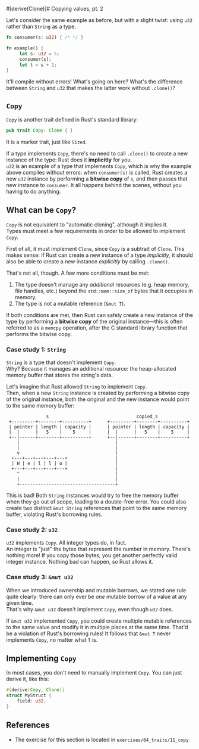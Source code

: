 #[derive(Clone)]# Copying values, pt. 2

Let's consider the same example as before, but with a slight twist: using `u32` rather than `String` as a type.

```rust
fn consumer(s: u32) { /* */ }

fn example() {
     let s: u32 = 5;
     consumer(s);
     let t = s + 1;
}
```

It'll compile without errors! What's going on here? What's the difference between `String` and `u32` 
that makes the latter work without `.clone()`?

## `Copy`

`Copy` is another trait defined in Rust's standard library:

```rust
pub trait Copy: Clone { }
```

It is a marker trait, just like `Sized`.

If a type implements `Copy`, there's no need to call `.clone()` to create a new instance of the type:
Rust does it **implicitly** for you.  
`u32` is an example of a type that implements `Copy`, which is why the example above compiles without errors:
when `consumer(s)` is called, Rust creates a new `u32` instance by performing a **bitwise copy** of `s`, 
and then passes that new instance to `consumer`. It all happens behind the scenes, without you having to do anything.

## What can be `Copy`?

`Copy` is not equivalent to "automatic cloning", although it implies it.  
Types must meet a few requirements in order to be allowed to implement `Copy`.

First of all, it must implement `Clone`, since `Copy` is a subtrait of `Clone`.
This makes sense: if Rust can create a new instance of a type _implicitly_, it should 
also be able to create a new instance _explicitly_ by calling `.clone()`.

That's not all, though. A few more conditions must be met:

1. The type doesn't manage any _additional_ resources (e.g. heap memory, file handles, etc.) beyond the `std::mem::size_of`
   bytes that it occupies in memory. 
2. The type is not a mutable reference (`&mut T`).

If both conditions are met, then Rust can safely create a new instance of the type by performing a **bitwise copy** 
of the original instance—this is often referred to as a `memcpy` operation, after the C standard library function
that performs the bitwise copy.

### Case study 1: `String`

`String` is a type that doesn't implement `Copy`.  
Why? Because it manages an additional resource: the heap-allocated memory buffer that stores the string's data.

Let's imagine that Rust allowed `String` to implement `Copy`.  
Then, when a new `String` instance is created by performing a bitwise copy of the original instance, both the original
and the new instance would point to the same memory buffer: 

```text
               s                                 copied_s
 +---------+--------+----------+      +---------+--------+----------+
 | pointer | length | capacity |      | pointer | length | capacity |
 |  |      |   5    |    5     |      |  |      |   5    |    5     |
 +--|------+--------+----------+      +--|------+--------+----------+
    |                                    |
    |                                    |
    v                                    |
  +---+---+---+---+---+                  |
  | H | e | l | l | o |                  |
  +---+---+---+---+---+                  |
    ^                                    |
    |                                    |
    +------------------------------------+
```

This is bad!
Both `String` instances would try to free the memory buffer when they go out of scope, 
leading to a double-free error.
You could also create two distinct `&mut String` references that point to the same memory buffer,
violating Rust's borrowing rules.

### Case study 2: `u32`

`u32` implements `Copy`. All integer types do, in fact.  
An integer is "just" the bytes that represent the number in memory. There's nothing more!
If you copy those bytes, you get another perfectly valid integer instance.
Nothing bad can happen, so Rust allows it.

### Case study 3: `&mut u32`

When we introduced ownership and mutable borrows, we stated one rule quite clearly: there
can only ever be *one* mutable borrow of a value at any given time.  
That's why `&mut u32` doesn't implement `Copy`, even though `u32` does.

If `&mut u32` implemented `Copy`, you could create multiple mutable references to 
the same value and modify it in multiple places at the same time.
That'd be a violation of Rust's borrowing rules! 
It follows that `&mut T` never implements `Copy`, no matter what `T` is.

## Implementing `Copy`

In most cases, you don't need to manually implement `Copy`.
You can just derive it, like this:

```rust
#[derive(Copy, Clone)]
struct MyStruct {
    field: u32,
}
```

## References

- The exercise for this section is located in `exercises/04_traits/11_copy`
